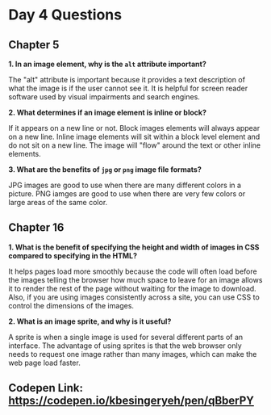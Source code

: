 # Day 4 Questions  

## Chapter 5

**1. In an image element, why is the `alt` attribute important?**  

The "alt" attribute is important because it provides a text description of what the image is if the user cannot see it. It is helpful for screen reader software used by visual impairments and search engines.   

**2.  What determines if an image element is inline or block?**  

If it appears on a new line or not. Block images elements will always appear on a new line. Inline image elements will sit within a block level element and do not sit on a new line. The image will "flow" around the text or other inline elements.

**3.  What are the benefits of `jpg` or `png` image file formats?**  

JPG images are good to use when there are many different colors in a picture. PNG iamges are good to use when there are very few colors or large areas of the same color.   

## Chapter 16

**1.  What is the benefit of specifying the height and width of images in CSS compared to specifying in the HTML?**  

It helps pages load more smoothly because the code will often load before the images telling the browser how much space to leave for an image allows it to render the rest of the page without waiting for the image to download. Also, if you are using images consistently across a site, you can use CSS to control the dimensions of the images.

**2.  What is an image sprite, and why is it useful?**  

A sprite is when a single image is used for several different parts of an interface. The advantage of using sprites is that the web browser only needs to request one image rather than many images, which can make the web page load faster.

## Codepen Link: https://codepen.io/kbesingeryeh/pen/qBberPY
